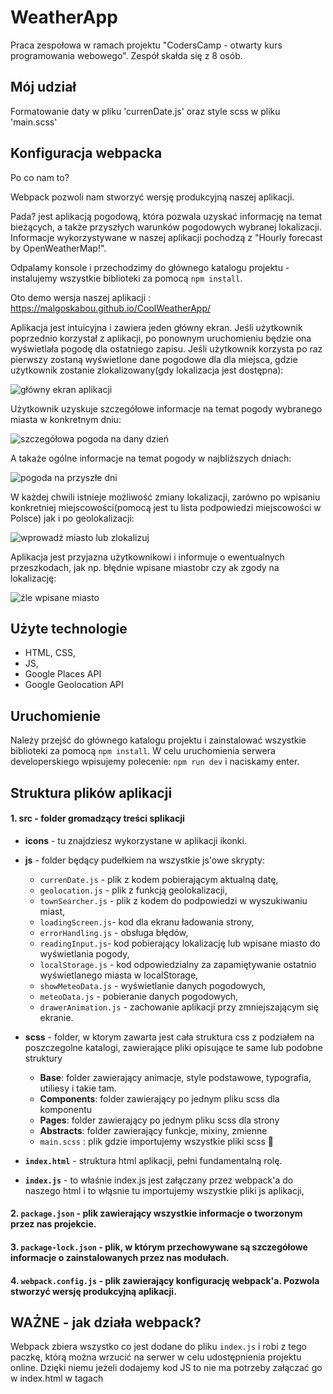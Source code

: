 # WeatherApp
Praca zespołowa w ramach projektu "CodersCamp - otwarty kurs programowania webowego". Zespół skałda się z 8 osób.
## Mój udział
Formatowanie daty w pliku 'currenDate.js' oraz 
style scss w pliku 'main.scss'

## Konfiguracja webpacka

Po co nam to?

Webpack pozwoli nam stworzyć wersję produkcyjną naszej aplikacji.

Pada? jest aplikacją pogodową, która pozwala uzyskać informację na temat bieżących, a także przyszłych warunków pogodowych wybranej lokalizacji. Informacje wykorzystywane w naszej aplikacji pochodzą z "Hourly forecast by OpenWeatherMap!".

   Odpalamy konsole i przechodzimy do głównego katalogu projektu - instalujemy wszystkie biblioteki za pomocą `npm install`.

Oto demo wersja naszej aplikacji : https://malgoskabou.github.io/CoolWeatherApp/

Aplikacja jest intuicyjna i zawiera jeden główny ekran. Jeśli użytkownik poprzednio korzystał z aplikacji, po ponownym uruchomieniu będzie ona wyświetlała pogodę dla ostatniego zapisu. Jeśli użytkownik korzysta po raz pierwszy zostaną wyświetlone dane pogodowe dla dla miejsca, gdzie użytkownik zostanie zlokalizowany(gdy lokalizacja jest dostępna):

![główny ekran aplikacji](./screens/main.png)

Użytkownik uzyskuje szczegółowe informacje na temat pogody wybranego miasta w konkretnym dniu:

![szczegółowa pogoda na dany dzień](./screens/details.png)

A takaże ogólne informacje na temat pogody w najbliższych dniach:

![pogoda na przyszłe dni](./screens/next.png)

W każdej chwili istnieje możliwość zmiany lokalizacji, zarówno po wpisaniu konkretniej miejscowości(pomocą jest tu lista  podpowiedzi miejscowości w Polsce) jak i po geolokalizacji:

![wprowadź miasto lub zlokalizuj](./screens/find.png)

Aplikacja jest przyjazna użytkownikowi i informuje o ewentualnych przeszkodach, jak np. błędnie wpisane miastobr czy ak zgody na lokalizację:

![źle wpisane miasto](./screens/error.png)

##  Użyte technologie

- HTML, CSS,
- JS,
- Google Places API
- Google Geolocation API

## Uruchomienie

Należy przejść do głównego katalogu projektu i zainstalować wszystkie biblioteki za pomocą `npm install`.
W celu uruchomienia serwera developerskiego wpisujemy polecenie: `npm run dev` i naciskamy enter. 

## Struktura plików aplikacji

#### 1. src - folder gromadzący treści splikacji

 - **icons** - tu znajdziesz wykorzystane w aplikacji ikonki.

- **js** - folder będący pudełkiem na wszystkie js'owe skrypty:
    - `currenDate.js` - plik z kodem pobierającym aktualną datę,
    - `geolocation.js` - plik z funkcją geolokalizacji,
    - `townSearcher.js` - plik z kodem do podpowiedzi w wyszukiwaniu miast,
    - `loadingScreen.js`- kod dla ekranu ładowania strony,
    - `errorHandling.js` - obsługa błędów,
    - `readingInput.js`- kod pobierający lokalizację lub wpisane miasto do wyświetlania pogody,
    - `localStorage.js` - kod odpowiedzialny za zapamiętywanie ostatnio wyświetlanego miasta w localStorage,
    - `showMeteoData.js` - wyświetlanie danych pogodowych,
    - `meteoData.js` - pobieranie danych pogodowych,
    - `drawerAnimation.js` - zachowanie aplikacji przy zmniejszającym się ekranie.

- **scss** - folder, w ktorym zawarta jest cała struktura css z podziałem na poszczegolne katalogi, zawierające                   pliki opisujące te same lub podobne struktury

    - **Base**:   folder zawierający animacje, style podstawowe, typografia, utiliesy i takie tam.
    - **Components**: folder zawierający po jednym pliku scss dla komponentu
    - **Pages**: folder zawierający po jednym pliku scss dla strony
    - **Abstracts**: folder zawierający funkcje, mixiny, zmienne
    - `main.scss` : plik gdzie importujemy wszystkie pliki scss 💅

- **`index.html`** - struktura html aplikacji, pełni fundamentalną rolę.
- **`index.js`** - to właśnie index.js jest załączany przez webpack'a do naszego html i to włąsnie tu importujemy                       wszystkie pliki js aplikacji,

#### 2. `package.json` - plik zawierający wszystkie informacje o tworzonym przez nas projekcie.
#### 3. `package-lock.json` - plik, w którym przechowywane są szczegółowe informacje o zainstalowanych przez nas modułach.
#### 4. `webpack.config.js`  - plik zawierający konfigurację webpack'a. Pozwola stworzyć wersję produkcyjną aplikacji.
  
WAŻNE - jak działa webpack?
---

Webpack zbiera wszystko co jest dodane do pliku `index.js` i robi z tego paczkę, którą można wrzucić na serwer w celu udostępnienia projektu online.
Dzięki niemu jeżeli dodajemy kod JS to nie ma potrzeby załączać go w index.html w tagach <script> bo webpack zrobi to za nas - na tym polega właśnie automatyzacja jaką nam oferuje. 

## Struktura katalogów scss

Gdzie i co pakować:

- **Base**: animacje, style podstawowe, typografia, utiliesy i takie tam.
- **Components**: po jednym pliku scss dla komponentu
- **Pages**: po jednym pliku scss dla strony
- **Abstracts**: funkcje, mixiny, zmienne

Wszytskie pliki importujemy w `main.scss`, ktory siedzi w głównym katalogu 💅

**UWAGA** - pliki scss w katalogach nazywamy zaczynając od podkreślnika np. `_moj-styl.scss` ale importujemy w `index.scss` bez podkreślnika.

**DLACZEGO?** - podkreślnik informuje SCSS, że dany plik jest tylko plikiem częściowym i że nie powinien być generowany w osobnym pliku CSS, tylko zaimportowany do większego pliku. Zapewne w związku z tym że korzytsamy z webpacka, będzie to działać równie dobrze bez podkreslnika, ale warto trzymać się jakiejś konwencji, a to jest równie dobra informacja dla innego programisty, który będzie potem oglądał nasz kod.


